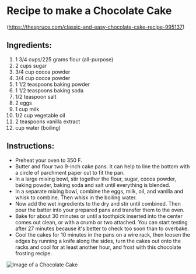 # Recipe to make a Chocolate Cake
(https://thespruce.com/classic-and-easy-chocolate-cake-recipe-995137)

## Ingredients:

1.  1 3/4 cups/225 grams flour (all-purpose)
2.  2 cups sugar
3.  3/4 cup cocoa powder
4.  3/4 cup cocoa powder
5.  1 1/2 teaspoons baking powder
6.  1 1/2 teaspoons baking soda
7.  1/2 teaspoon salt
8.  2 eggs
9.  1 cup milk
10. 1/2 cup vegetable oil
11. 2 teaspoons vanilla extract
12. cup water (boiling)

## Instructions:

- Preheat your oven to 350 F.
- Butter and flour two 9-inch cake pans. It can help to line the bottom with a circle of parchment paper cut to fit the pan.
- In a large mixing bowl, stir together the flour, sugar, cocoa powder, baking powder, baking soda and salt until everything is blended.
- In a separate mixing bowl, combine the eggs, milk, oil, and vanilla and whisk to combine. Then whisk in the boiling water.
- Now add the wet ingredients to the dry and stir until combined. Then pour the batter into your prepared pans and transfer them to the oven.
- Bake for about 30 minutes or until a toothpick inserted into the center comes out clean, or with a crumb or two attached. You can start testing after 27 minutes because it's better to check too soon than to overbake.
- Cool the cakes for 10 minutes in the pans on a wire rack, then loosen the edges by running a knife along the sides, turn the cakes out onto the racks and cool for at least another hour, and frost with this chocolate frosting recipe.

![Image of a Chocolate Cake](https://fthmb.tqn.com/IH2X1ufyUVXurKtN8EJLhmt1gmY=/960x0/filters:no_upscale()/chocolate-cake-2500-56a211085f9b58b7d0c6344e.jpg)
